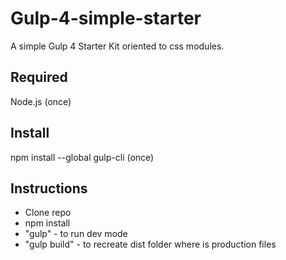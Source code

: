 # Gulp-4-simple-starter
A simple Gulp 4 Starter Kit oriented to css modules.

## Required
Node.js (once)

## Install
npm install --global gulp-cli (once)

## Instructions
* Clone repo
* npm install
* "gulp" - to run dev mode
* "gulp build" - to  recreate dist folder where is production files 